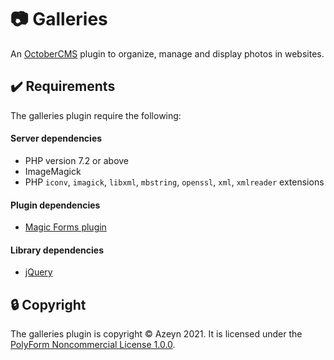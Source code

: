 # :camera: Galleries

An [OctoberCMS](https://octobercms.com/) plugin to organize, manage and display photos in websites.

## :heavy_check_mark: Requirements

The galleries plugin require the following:

#### Server dependencies

* PHP version 7.2 or above
* ImageMagick
* PHP ``iconv``, ``imagick``, ``libxml``, ``mbstring``, ``openssl``, ``xml``, ``xmlreader`` extensions

#### Plugin dependencies

* [Magic Forms plugin](https://octobercms.com/plugin/martin-forms)

#### Library dependencies

* [jQuery](https://jquery.com/)

## :lock: Copyright

The galleries plugin is copyright &copy; Azeyn 2021. It is licensed under the
[PolyForm Noncommercial License 1.0.0](LICENSE.md).

